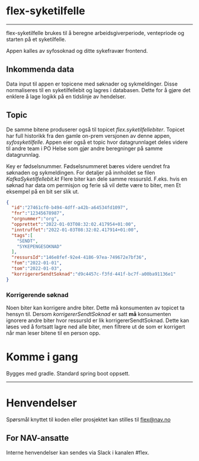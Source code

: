 # flex-syketilfelle

---

flex-syketilfelle brukes til å beregne arbeidsgiverperiode, ventepriode og starten på et syketilfelle.

Appen kalles av syfosoknad og ditte sykefravær frontend.

## Inkommenda data
Data input til appen er topicene med søknader og sykmeldinger. Disse normaliseres til en syketilfellebit og lagres i databasen. Dette for å gjøre det enklere å lage logikk på en tidslinje av hendelser.


## Topic  
De samme bitene produserer også til topicet *flex.syketilfellebiter*.
Topicet har full historikk fra den gamle on-prem versjonen av denne appen, *syfosyketilfelle*.
Appen eier også et topic hvor datagrunnlaget deles videre til andre team i PO Helse som gjør andre beregninger på samme datagrunnlag.

Key er fødselsnummer. Fødselsnummeret bæres videre uendret fra søknaden og sykmeldingen. For detaljer på innholdet se filen *KafkaSyketilfellebit.kt*
Flere biter kan dele samme ressursId. F.eks. hvis en søknad har data om permisjon og ferie så vil dette være to biter, men 
Et eksempel på en bit ser slik ut.

```json
{
  "id":"27461cf0-b494-4dff-a42b-a64534fd1097",
  "fnr":"12345678987",
  "orgnummer":"org",
  "opprettet":"2022-01-03T08:32:02.417954+01:00",
  "inntruffet":"2022-01-03T08:32:02.417914+01:00",
  "tags":[
    "SENDT",
    "SYKEPENGESOKNAD"
  ],
  "ressursId":"146e8fef-92e4-4186-97ea-749672e7bf36",
  "fom":"2022-01-01",
  "tom":"2022-01-03",
  "korrigererSendtSoknad":"d9c4457c-f3fd-441f-bc7f-a00ba91136e1"
}
```


### Korrigerende søknad
Noen biter kan korrigere andre biter. Dette må konsumenten av topicet ta hensyn til. 
Dersom *korrigererSendtSoknad* er satt **må** konsumenten ignorere andre biter hvor ressursId er lik korrigererSendtSoknad.
Dette kan løses ved å fortsatt lagre ned alle biter, men filtrere ut de som er korrigert når man leser bitene til en person opp.


# Komme i gang

Bygges med gradle. Standard spring boot oppsett.

---

# Henvendelser


Spørsmål knyttet til koden eller prosjektet kan stilles til flex@nav.no

## For NAV-ansatte

Interne henvendelser kan sendes via Slack i kanalen #flex.
